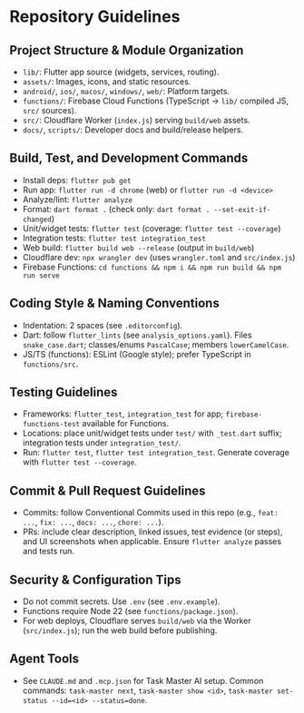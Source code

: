 # Repository Guidelines

## Project Structure & Module Organization
- `lib/`: Flutter app source (widgets, services, routing).
- `assets/`: Images, icons, and static resources.
- `android/`, `ios/`, `macos/`, `windows/`, `web/`: Platform targets.
- `functions/`: Firebase Cloud Functions (TypeScript → `lib/` compiled JS, `src/` sources).
- `src/`: Cloudflare Worker (`index.js`) serving `build/web` assets.
- `docs/`, `scripts/`: Developer docs and build/release helpers.

## Build, Test, and Development Commands
- Install deps: `flutter pub get`
- Run app: `flutter run -d chrome` (web) or `flutter run -d <device>`
- Analyze/lint: `flutter analyze`
- Format: `dart format .` (check only: `dart format . --set-exit-if-changed`)
- Unit/widget tests: `flutter test` (coverage: `flutter test --coverage`)
- Integration tests: `flutter test integration_test`
- Web build: `flutter build web --release` (output in `build/web`)
- Cloudflare dev: `npx wrangler dev` (uses `wrangler.toml` and `src/index.js`)
- Firebase Functions: `cd functions && npm i && npm run build && npm run serve`

## Coding Style & Naming Conventions
- Indentation: 2 spaces (see `.editorconfig`).
- Dart: follow `flutter_lints` (see `analysis_options.yaml`). Files `snake_case.dart`; classes/enums `PascalCase`; members `lowerCamelCase`.
- JS/TS (functions): ESLint (Google style); prefer TypeScript in `functions/src`.

## Testing Guidelines
- Frameworks: `flutter_test`, `integration_test` for app; `firebase-functions-test` available for Functions.
- Locations: place unit/widget tests under `test/` with `_test.dart` suffix; integration tests under `integration_test/`.
- Run: `flutter test`, `flutter test integration_test`. Generate coverage with `flutter test --coverage`.

## Commit & Pull Request Guidelines
- Commits: follow Conventional Commits used in this repo (e.g., `feat: ...`, `fix: ...`, `docs: ...`, `chore: ...`).
- PRs: include clear description, linked issues, test evidence (or steps), and UI screenshots when applicable. Ensure `flutter analyze` passes and tests run.

## Security & Configuration Tips
- Do not commit secrets. Use `.env` (see `.env.example`).
- Functions require Node 22 (see `functions/package.json`).
- For web deploys, Cloudflare serves `build/web` via the Worker (`src/index.js`); run the web build before publishing.

## Agent Tools
- See `CLAUDE.md` and `.mcp.json` for Task Master AI setup. Common commands: `task-master next`, `task-master show <id>`, `task-master set-status --id=<id> --status=done`.
